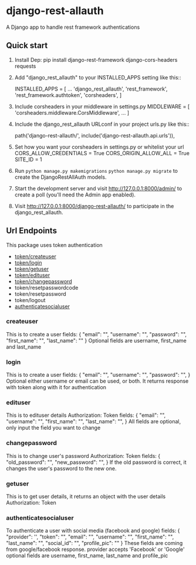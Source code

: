 # django-rest-allauth
A Django app to handle rest framework authentications

Quick start
-----------
1. Install Dep:
    pip install django-rest-framework django-cors-headers requests

2. Add "django_rest_allauth" to your INSTALLED_APPS setting like this::

    INSTALLED_APPS = [
        ...
        'django_rest_allauth',
        'rest_framework',
        'rest_framework.authtoken',
        'corsheaders',
    ]

3. Include corsheaders in your middleware in settings.py
    MIDDLEWARE = [
    'corsheaders.middleware.CorsMiddleware',
    ...
    ]

4. Include the django_rest_allauth URLconf in your project urls.py like this::

    path('django-rest-allauth/', include('django-rest-allauth.api.urls')),

5. Set how you want your corsheaders in settings.py or whitelist your url
    CORS_ALLOW_CREDENTIALS = True
    CORS_ORIGIN_ALLOW_ALL = True
    SITE_ID = 1

6. Run ``python manage.py makemigrations`` ``python manage.py migrate`` to create the DjangoRestAllAuth models.

7. Start the development server and visit http://127.0.0.1:8000/admin/
   to create a poll (you'll need the Admin app enabled).

8. Visit http://127.0.0.1:8000/django-rest-allauth/ to participate in the django_rest_allauth.

## Url Endpoints
This package uses token authentication

* [token/createuser](#createuser)
* [token/login](#login)
* [token/getuser](#getuser)
* [token/edituser](#edituser)
* [token/changepassword](#changepassword)
* token/resetpasswordcode
* token/resetpassword
* token/logout
* [authenticatesocialuser](#authenticatesocialuser)

### createuser 
This is to create a user
fields:
{
    "email": "",
    "username": "",
    "password": "",
    "first_name": "",
    "last_name": ""
}
Optional fields are username, first_name and last_name



### login 
This is to create a user
fields:
{
    "email": "",
    "username": "",
    "password": "",
}
Optional either username or email can be used, or both.
It returns response with token along with it for authentication



### edituser 
This is to edituser details
Authorization: Token
fields:
{
    "email": "",
    "username": "",
    "first_name": "",
    "last_name": "",
}
All fields are optional, only input the field you want to change

### changepassword 
This is to change user's password
Authorization: Token
fields:
{
    "old_password": "",
    "new_password": "",
}
If the old password is correct, it changes the user's password to the new one.

### getuser 
This is to get user details, it returns an object with the user details
Authorization: Token

### authenticatesocialuser

To authenticate a user with social media (facebook and google)
fields:
{
    "provider": '',
    "token": "",
    "email": "",
    "username": "",
    "first_name": "",
    "last_name": "",
    "social_id": "",
    "profile_pic": ""
}
These fields are coming from google/facebook response.
provider accepts 'Facebook' or 'Google'
optional fields are username, first_name, last_name and profile_pic



